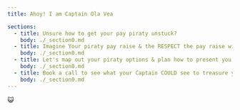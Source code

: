 ```yaml
---
title: Ahoy! I am Captain Ola Vea

sections:
  - title: Unsure how to get your pay piraty unstuck?
    body: ./_section0.md
  - title: Imagine Your piraty pay raise & the RESPECT the pay raise will earn you from your Captain
    body: ./_section0.md
  - title: Let's map out your piraty options & plan how to present you as a treasure
    body: ./_section0.md
  - title: Book a call to see what your Captain COULD see to treasure you properly
    body: ./_section0.md
---
```

😺
